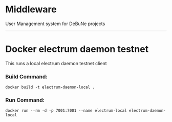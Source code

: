 # Middleware

User Management system for DeBuNe projects

----

# Docker electrum daemon testnet

This runs a local electrum daemon testnet client

### Build Command: 
```docker build -t electrum-daemon-local .```

### Run Command:
```docker run --rm -d -p 7001:7001 --name electrum-local electrum-daemon-local```